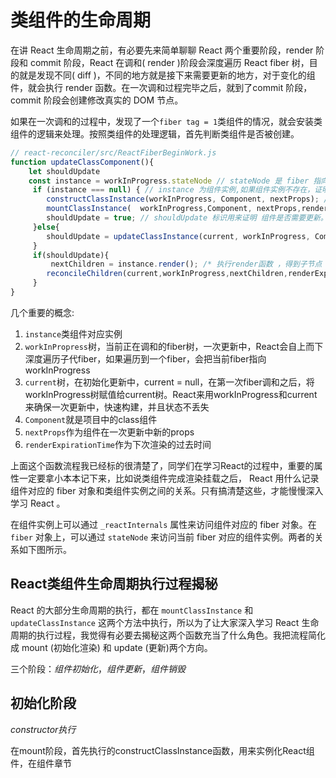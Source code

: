 # 类组件的生命周期

在讲 React 生命周期之前，有必要先来简单聊聊 React 两个重要阶段，render 阶段和 commit 阶段，React 在调和( render )阶段会深度遍历 React fiber 树，目的就是发现不同( diff )，不同的地方就是接下来需要更新的地方，对于变化的组件，就会执行 render 函数。在一次调和过程完毕之后，就到了commit 阶段，commit 阶段会创建修改真实的 DOM 节点。

如果在一次调和的过程中，发现了一个`fiber tag = 1`类组件的情况，就会安装类组件的逻辑来处理。按照类组件的处理逻辑，首先判断类组件是否被创建。
```js
// react-reconciler/src/ReactFiberBeginWork.js
function updateClassComponent(){
    let shouldUpdate
    const instance = workInProgress.stateNode // stateNode 是 fiber 指向 类组件实例的指针。
     if (instance === null) { // instance 为组件实例,如果组件实例不存在，证明该类组件没有被挂载过，那么会走初始化流程
        constructClassInstance(workInProgress, Component, nextProps); // 组件实例将在这个方法中被new。
        mountClassInstance(  workInProgress,Component, nextProps,renderExpirationTime ); //初始化挂载组件流程
        shouldUpdate = true; // shouldUpdate 标识用来证明 组件是否需要更新。
     }else{  
        shouldUpdate = updateClassInstance(current, workInProgress, Component, nextProps, renderExpirationTime) // 更新组件流程
     }
     if(shouldUpdate){
         nextChildren = instance.render(); /* 执行render函数 ，得到子节点 */
        reconcileChildren(current,workInProgress,nextChildren,renderExpirationTime) /* 继续调和子节点 */
     }
}
```

几个重要的概念:
1. `instance`类组件对应实例
2. `workInPropress`树，当前正在调和的fiber树，一次更新中，React会自上而下深度遍历子代fiber，如果遍历到一个fiber，会把当前fiber指向workInProgress
3. `current`树，在初始化更新中，current = null，在第一次fiber调和之后，将workInProgress树赋值给current树。React来用workInProgress和current来确保一次更新中，快速构建，并且状态不丢失
4. `Component`就是项目中的class组件
5. `nextProps`作为组件在一次更新中新的props
6. `renderExpirationTime`作为下次渲染的过去时间

上面这个函数流程我已经标的很清楚了，同学们在学习React的过程中，重要的属性一定要拿小本本记下来，比如说类组件完成渲染挂载之后， React 用什么记录组件对应的 fiber 对象和类组件实例之间的关系。只有搞清楚这些，才能慢慢深入学习 React 。

在组件实例上可以通过 `_reactInternals` 属性来访问组件对应的 fiber 对象。在 `fiber` 对象上，可以通过 `stateNode` 来访问当前 fiber 对应的组件实例。两者的关系如下图所示。

## React类组件生命周期执行过程揭秘
React 的大部分生命周期的执行，都在 `mountClassInstance` 和`updateClassInstance` 这两个方法中执行，所以为了让大家深入学习 React 生命周期的执行过程，我觉得有必要去揭秘这两个函数充当了什么角色。我把流程简化成 mount (初始化渲染) 和 update (更新)两个方向。

三个阶段：*组件初始化*，*组件更新*，*组件销毁*

## 初始化阶段
*constructor执行*

在mount阶段，首先执行的constructClassInstance函数，用来实例化React组件，在组件章节
